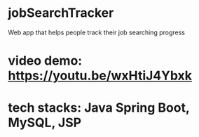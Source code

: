 # jobSearchTracker
Web app that helps people track their job searching progress

# video demo: https://youtu.be/wxHtiJ4Ybxk
# tech stacks: Java Spring Boot, MySQL, JSP
